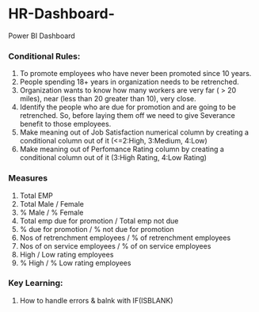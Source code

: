 # HR-Dashboard-
Power BI Dashboard


### Conditional Rules:
1) To promote employees who have never been promoted since 10 years. 
2) People spending 18+ years in organization needs to be retrenched.
3) Organization wants to know how many workers are very far ( > 20 miles), near (less than 20 greater than 10), very close.
4) Identify the people who are due for promotion and are going to be retrenched. So, before laying them off we need to give Severance benefit to those employees.
5) Make meaning out of Job Satisfaction numerical column by creating a conditional column out of it (<=2:High, 3:Medium, 4:Low)
6) Make meaning out of Perfomance Rating column by creating a conditional column out of it (3:High Rating, 4:Low Rating)
 

### Measures 
1) Total EMP
2) Total Male / Female
3) % Male / % Female 
4) Total emp due for promotion / Total emp not due 
5) % due for promotion / % not due for promotion 
6) Nos of retrenchment employees / % of retrenchment employees
7) Nos of on service employees / % of on service employees
8) High / Low rating employees
9) % High / % Low rating employees


### Key Learning:
1) How to handle errors & balnk with IF(ISBLANK)

 
